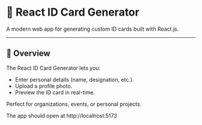 # 🪪 React ID Card Generator

A modern web app for generating custom ID cards built with React.js.

---

## 📌 Overview

The React ID Card Generator lets you:
- Enter personal details (name, designation, etc.).
- Upload a profile photo.
- Preview the ID card in real-time.

Perfect for organizations, events, or personal projects.

The app should open at http://localhost:5173


